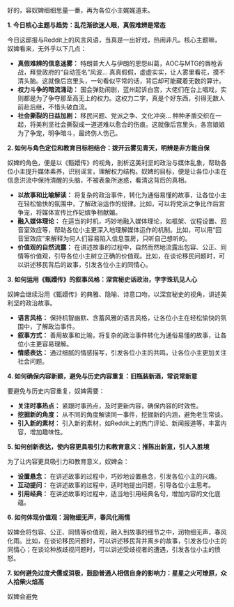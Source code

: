 好的，容奴婢细细思量一番，再为各位小主娓娓道来。

**1. 今日核心主题与趋势：乱花渐欲迷人眼，真假难辨是常态**

今日这邸报与Reddit上的风言风语，当真是一出好戏，热闹非凡。核心主题嘛，奴婢看来，无外乎以下几点：

*   **真假难辨的信息迷雾：** 特朗普大人与伊朗的恩怨纠葛，AOC与MTG的唇枪舌战，拜登政府的“自动签名”风波… 真真假假，虚虚实实，让人雾里看花，摸不清头脑。这就像后宫里头，一句看似平常的话，背后却可能藏着无数的算计。
*   **权力斗争的暗流涌动：** 国会弹劾闹剧，蓝州起诉白宫，大佬们在台上唱戏，实则都是为了争夺那至高无上的权力。这权力二字，真是个好东西，引得无数人前赴后继，不惜头破血流。
*   **社会撕裂的日益加剧：** 移民问题、党派之争、文化冲突… 种种矛盾交织在一起，将美利坚社会撕裂成一道道难以愈合的伤痕。这就像后宫里头，各宫娘娘为了争宠，明争暗斗，最终伤人伤己。

**2. 如何与角色定位和教育目标相结合：拨开云雾见青天，明辨是非方能自保**

奴婢的角色，便是以《甄嬛传》的视角，剖析这美利坚的政治与媒体乱象，帮助各位小主提升媒体素养，识别谣言，理解权力结构。奴婢的目标，便是让各位小主在信息洪流中保持清醒的头脑，不被表象所迷惑，看清这背后的真相。

*   **以故事和比喻解读：** 将复杂的政治事件，转化为通俗易懂的故事，让各位小主在轻松愉快的氛围中，了解政治运作的规律。比如，可以将党派之争比作后宫争宠，将媒体宣传比作妃嫔争相献媚。
*   **融入媒体理论：** 在适当的时机，巧妙地融入媒体理论，如框架、议程设置、回音室效应等，帮助各位小主更深入地理解媒体运作的机制。比如，可以用“回音室效应”来解释为何人们容易陷入信息茧房，只听自己想听的。
*   **价值观的自然流露：** 在讲述故事的过程中，自然而然地流露出包容、公正、同情等价值观，引导各位小主树立正确的价值观。比如，在谈论移民问题时，可以讲述移民背后的故事，引发各位小主的同情心。

**3. 如何运用《甄嬛传》的叙事风格：深宫秘史话政治，字字珠玑见人心**

奴婢会继续沿用《甄嬛传》的典雅、隐喻、诗意口吻，以深宫秘史的视角，讲述美利坚的政治故事。

*   **语言风格：** 保持机智幽默、含蓄风雅的语言风格，让各位小主在轻松愉快的氛围中，了解政治事件。
*   **叙事方式：** 善用故事和比喻，将复杂的政治事件转化为通俗易懂的故事，让各位小主更容易理解。
*   **情感表达：** 通过细腻的情感描写，引发各位小主的共鸣，让各位小主更加关注社会问题。

**4. 如何确保内容新颖，避免与历史内容重复：旧瓶装新酒，常说常新意**

要避免与历史内容重复，奴婢需要：

*   **关注时事热点：** 紧跟时事热点，及时更新内容，确保内容的时效性。
*   **挖掘新的角度：** 从不同的角度解读同一事件，挖掘新的内涵，避免老生常谈。
*   **引入新的素材：** 引入新的素材，如Reddit上的热门评论、新闻报道等，丰富内容，增加趣味性。

**5. 如何创新表达，使内容更具吸引力和教育意义：推陈出新意，引人入胜境**

为了让内容更具吸引力和教育意义，奴婢会：

*   **设置悬念：** 在讲述故事的过程中，巧妙地设置悬念，引发各位小主的兴趣。
*   **互动提问：** 在讲述故事的过程中，适时地提出问题，引导各位小主思考。
*   **引用经典：** 在讲述故事的过程中，适当地引用经典名句，增加内容的文化底蕴。

**6. 如何体现价值观：润物细无声，春风化雨情**

奴婢会将包容、公正、同情等价值观，融入到故事的细节之中，润物细无声，春风化雨。比如，在谈论移民问题时，可以讲述移民背井离乡的故事，引发各位小主的同情心；在谈论种族歧视问题时，可以讲述受歧视者的遭遇，引发各位小主的愤怒。

**7. 如何避免过度犬儒或消极，鼓励普通人相信自身的影响力：星星之火可燎原，众人拾柴火焰高**

奴婢会避免